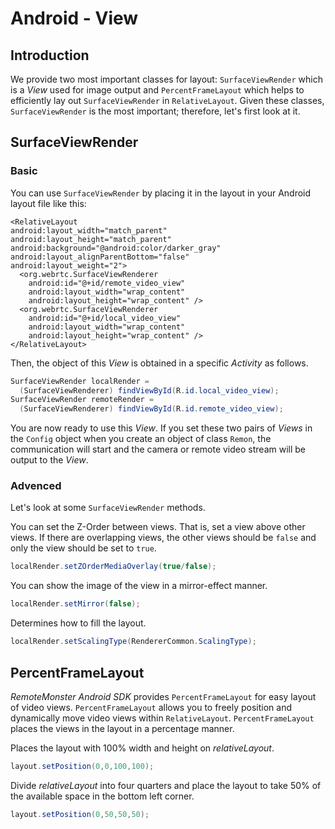 # Android - View

## Introduction

We provide two most important classes for layout: `SurfaceViewRender` which is a _View_ used for image output and `PercentFrameLayout` which helps to efficiently lay out `SurfaceViewRender` in `RelativeLayout`. Given these classes, `SurfaceViewRender` is the most important; therefore, let's first look at it.

## SurfaceViewRender

### Basic

You can use `SurfaceViewRender` by placing it in the layout in your Android layout file like this:

```markup
<RelativeLayout
android:layout_width="match_parent"
android:layout_height="match_parent"
android:background="@android:color/darker_gray"
android:layout_alignParentBottom="false"
android:layout_weight="2">
  <org.webrtc.SurfaceViewRenderer
    android:id="@+id/remote_video_view"
    android:layout_width="wrap_content"
    android:layout_height="wrap_content" />
  <org.webrtc.SurfaceViewRenderer
    android:id="@+id/local_video_view"
    android:layout_width="wrap_content"
    android:layout_height="wrap_content" />
</RelativeLayout>
```

Then, the object of this _View_ is obtained in a specific _Activity_ as follows.

```java
SurfaceViewRender localRender =
  (SurfaceViewRenderer) findViewById(R.id.local_video_view);
SurfaceViewRender remoteRender =
  (SurfaceViewRenderer) findViewById(R.id.remote_video_view);
```

You are now ready to use this _View_. If you set these two pairs of _Views_ in the `Config` object when you create an object of class `Remon`, the communication will start and the camera or remote video stream will be output to the _View_.

### Advenced

Let\'s look at some `SurfaceViewRender` methods.

You can set the Z-Order between views. That is, set a view above other views. If there are overlapping views, the other views should be `false` and only the view should be set to `true`.

```java
localRender.setZOrderMediaOverlay(true/false);
```

You can show the image of the view in a mirror-effect manner.

```java
localRender.setMirror(false);
```

Determines how to fill the layout.

```java
localRender.setScalingType(RendererCommon.ScalingType);
```

## PercentFrameLayout

_RemoteMonster Android SDK_ provides `PercentFrameLayout` for easy layout of video views. `PercentFrameLayout` allows you to freely position and dynamically move video views within `RelativeLayout`. `PercentFrameLayout` places the views in the layout in a percentage manner.

Places the layout with 100% width and height on _relativeLayout_.

```java
layout.setPosition(0,0,100,100);
```

Divide _relativeLayout_ into four quarters and place the layout to take 50% of the available space in the bottom left corner.

```java
layout.setPosition(0,50,50,50);
```

